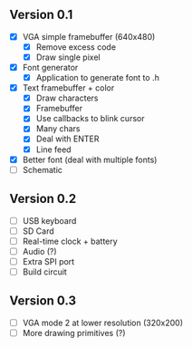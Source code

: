 ## Version 0.1

- [x] VGA simple framebuffer (640x480)
  - [x] Remove excess code
  - [x] Draw single pixel
- [x] Font generator
  - [x] Application to generate font to .h
- [x] Text framebuffer + color
  - [x] Draw characters
  - [x] Framebuffer
  - [x] Use callbacks to blink cursor
  - [x] Many chars
  - [x] Deal with ENTER
  - [x] Line feed
- [x] Better font (deal with multiple fonts)
- [ ] Schematic

## Version 0.2

- [ ] USB keyboard
- [ ] SD Card
- [ ] Real-time clock + battery
- [ ] Audio (?)
- [ ] Extra SPI port
- [ ] Build circuit

## Version 0.3

- [ ] VGA mode 2 at lower resolution (320x200)
- [ ] More drawing primitives (?)